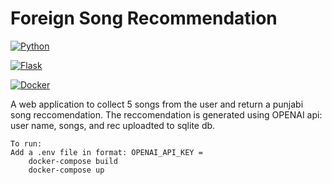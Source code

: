 # Foreign Song Recommendation
[![Python](https://github.com/jalbertsr/logo-badge-images/blob/master/img/rsz_python.png?raw=true)](https://www.python.org/)

[![Flask](https://github.com/jalbertsr/logo-badge-images/blob/master/img/rsz_flask.png?raw=true)](http://flask.pocoo.org/)

[![Docker](https://i.imgur.com/VyjCJuz.png)](https://www.docker.com/)



A web application to collect 5 songs from the user and return a punjabi song reccomendation. 
The reccomendation is generated using OPENAI api: user name, songs, and rec uploadted to sqlite db. 
```
To run: 
Add a .env file in format: OPENAI_API_KEY =
    docker-compose build 
    docker-compose up
```



